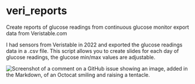 # veri_reports
Create reports of glucose readings from continuous glucose monitor export data from Veristable.com

I had sensors from Veristable in 2022 and exported the glucose readings data in a .csv file.
This script allows you to create slides for each day of glucose readings, the glucose min/max values are adjustable.


![Screenshot of a comment on a GitHub issue showing an image, added in the Markdown, of an Octocat smiling and raising a tentacle.](https://myoctocat.com/assets/images/base-octocat.svg)
